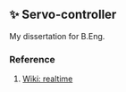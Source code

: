 ## ✨ Servo-controller
My dissertation for B.Eng.

### Reference
1. [Wiki: realtime](https://wiki.linuxfoundation.org/realtime/start)

